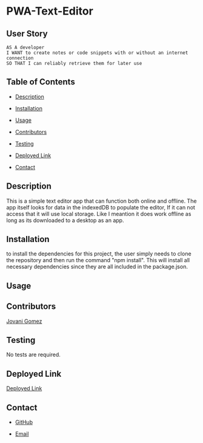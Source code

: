 # PWA-Text-Editor

## User Story
```
AS A developer
I WANT to create notes or code snippets with or without an internet connection
SO THAT I can reliably retrieve them for later use
```

## Table of Contents 
- [Description](#description)

- [Installation](#installation)

- [Usage](#usage)

- [Contributors](#contributors)

- [Testing](#testing)

- [Deployed Link](#deployed-link)

- [Contact](#contact)

## Description
This is a simple text editor app that can function both online and offline. The app itself looks for data in the indexedDB to populate the editor, If it can not access that it will use local storage. Like I meantion it does work offline as long as its downloaded to a desktop as an app.
## Installation 
to install the dependencies for this project, the user simply needs to clone the repository and then run the command "npm install". This will install all necessary dependencies since they are all included in the package.json. 
## Usage

## Contributors 
  [Jovani Gomez](https://github.com/jovanigomez?tab=repositories)

## Testing 
No tests are required.

## Deployed Link
 [Deployed Link](insert.here)
## Contact
 * [GitHub](https://github.com/jovanigomez?tab=repositories)

 * [Email](jovani.gomez@gmail.com)

